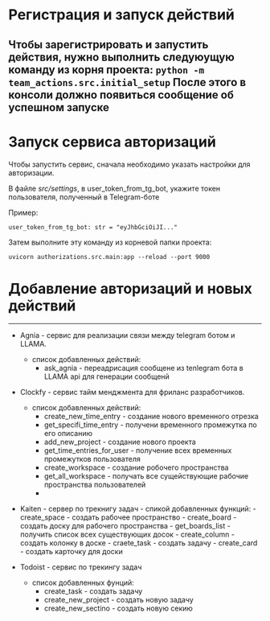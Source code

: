 # Регистрация и запуск действий

Чтобы зарегистрировать и запустить действия, нужно выполнить следуюущую команду из корня проекта:
`python -m team_actions.src.initial_setup`
После этого в консоли должно появиться сообщение об успешном запуске
---
# Запуск сервиса авторизаций

Чтобы запустить сервис, сначала необходимо указать настройки для авторизации.


В файле _src/settings_, в user_token_from_tg_bot, укажите токен пользователя, полученный в Telegram-боте

Пример:

`user_token_from_tg_bot: str = "eyJhbGciOiJI..."`

Затем выполните эту команду из корневой папки проекта:

`uvicorn authorizations.src.main:app --reload --port 9000`

# Добавление авторизаций и новых действий
---
- Agnia - сервис для реализации связи между telegram ботом и LLAMA.
    - список добавленных действий:
        - ask_agnia - переадрисация сообщене из tenlegram бота в LLAMA api для генерации сообщенй

- Clockfy - сервис тайм менджмента для фриланс разработчиков.
    - список добавленных действий:
        - create_new_time_entry - создание нового временного отрезка 
        - get_specifi_time_entry - получени временного промежутка по его описанию
        - add_new_project - создание нового проекта
        - get_time_entries_for_user - получение всех временных промежутков пользователя
        - create_workspace - создание робочего пространства
        - get_all_workspace - получать все сущействующие рабочие пространства пользователей
        - 
- Kaiten - сервер по трекнигу задач
      - спикой добавленных функций:
          - create_space - создать рабочее пространство
          - create_board - создать доску для рабочего пространства
          - get_boards_list - получить список всех существующих досок
          - create_column - создать колонку в доске
          - craete_task - создать задачу
          - create_card - создать карточку для доски
  

- Todoist - сервис по трекингу задач
    - список добавленных фунций:
        - create_task - создать задачу
        - create_new_project - создать новую задачу
        - create_new_sectino - создать новую секию
